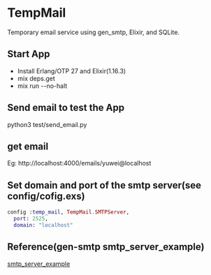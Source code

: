 # TempMail
Temporary email service using gen_smtp, Elixir, and SQLite.

## Start App
- Install Erlang/OTP 27 and Elixir(1.16.3)
- mix deps.get
- mix run --no-halt

## Send email to test the App
python3 test/send_email.py

## get email
Eg: http://localhost:4000/emails/yuwei@localhost

## Set domain and port of the smtp server(see config/cofig.exs)

```exs
config :temp_mail, TempMail.SMTPServer,
  port: 2525,
  domain: "localhost"
```

## Reference(gen-smtp  smtp_server_example)
[smtp_server_example](https://github.com/gen-smtp/gen_smtp/blob/1.2.0/src/smtp_server_example.erl)
